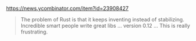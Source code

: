 https://news.ycombinator.com/item?id=23908427

> The problem of Rust is that it keeps inventing instead of stabilizing. Incredible smart people write great libs ... version 0.12 ...
> This is really frustrating.

